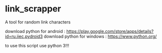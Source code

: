 # link_scrapper
A tool for random link characters

download python for android : https://play.google.com/store/apps/details?id=ru.iiec.pydroid3
download python for windows : https://www.python.org/

to use this script use python 3!!!
